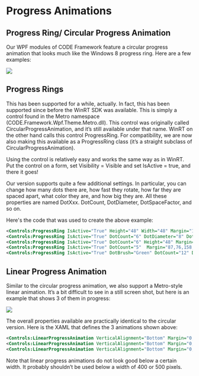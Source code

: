 ﻿# Progress Animations

## Progress Ring/ Circular Progress Animation

Our WPF modules of CODE Framework feature a circular progress animation that looks much like the Windows 8 progress ring. Here are a few examples:

![](Progress%20Animations/Progress%20Animations_ProgressRing.png)

## Progress Rings 

This has been supported for a while, actually. In fact, this has been supported since before the WinRT SDK was available. This is simply a control found in the Metro namespace (CODE.Framework.Wpf.Theme.Metro.dll). This control was originally called CircularProgressAnimation, and it’s still available under that name. WinRT on the other hand calls this control ProgressRing. For compatibility, we are now also making this available as a ProgressRing class (it’s a straight subclass of CircularProgressAnimation).

Using the control is relatively easy and works the same way as in WinRT. Put the control on a form, set Visibility = Visible and set IsActive = true, and there it goes!

Our version supports quite a few additional settings. In particular, you can change how many dots there are, how fast they rotate, how far they are spaced apart, what color they are, and how big they are. All these properties are named DotXxx. DotCount, DotDiameter, DotSpaceFactor, and so on.

Here's the code that was used to create the above example:

```xml
<Controls:ProgressRing IsActive="True" Height="48" Width="48" Margin="12,12,218,202"/>
<Controls:ProgressRing IsActive="True" DotCount="6" DotDiameter="8" DotBrush="Blue" Height="48" Margin="87,12,143,201" Width="48" DotSpaceFactor="1.5"/>
<Controls:ProgressRing IsActive="True" DotCount="6" Height="48" Margin="13,76,217,137" Width="48"/>
<Controls:ProgressRing IsActive="True" DotCount="5"  Margin="87,76,158,154" />
<Controls:ProgressRing IsActive="True" DotBrush="Green" DotCount="12" DotDiameter="10" DotSpaceFactor="0.8" Margin="152,12,12,137" DotAnimationSpeedFactor="1.25" />
```

## Linear Progress Animation

Similar to the circular progress animation, we also support a Metro-style linear animation. It’s a bit difficult to see in a still screen shot, but here  is an example that shows 3 of them in progress:

![](Progress%20Animations/Progress%20Animations_image_2.png)

The overall properties available are practically identical to the circular version. Here is the XAML that defines the 3 animations shown above:

```xml
<Controls:LinearProgressAnimation VerticalAlignment="Bottom" Margin="0,0,0,10" IsActive="True" />
<Controls:LinearProgressAnimation VerticalAlignment="Bottom" Margin="0,0,0,30" IsActive="True" DotBrush="Teal" DotDiameter="12" />
<Controls:LinearProgressAnimation VerticalAlignment="Bottom" Margin="0,0,0,50" IsActive="True" DotBrush="Green" DotDiameter="10" DotCount="7" />
```

Note that linear progress animations do not look good below a certain width. It probably shouldn’t be used below a width of 400 or 500 pixels.
